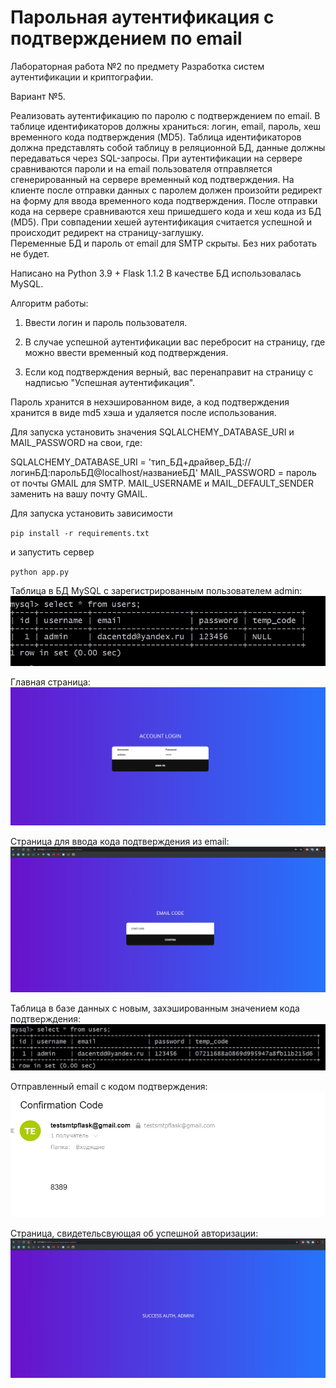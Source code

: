 # Парольная аутентификация с подтверждением по email

Лабораторная работа №2 по предмету Разработка систем аутентификации и криптографии.

Вариант №5.

Реализовать аутентификацию по паролю с подтверждением по email. В таблице идентификаторов должны храниться: логин, email, пароль, хеш временного кода подтверждения (MD5). Таблица идентификаторов должна представлять собой таблицу в реляционной БД, данные должны передаваться через SQL-запросы. При аутентификации на сервере сравниваются пароли и на email пользователя отправляется сгенерированный на сервере временный код подтверждения. На клиенте после отправки данных с паролем должен произойти редирект на форму для ввода временного кода подтверждения. После отправки кода на сервере сравниваются хеш пришедшего кода и хеш кода из БД (MD5). При совпадении хешей аутентификация считается успешной и происходит редирект на страницу-заглушку.  
Переменные БД и пароль от email для SMTP скрыты. Без них работать не будет.

Написано на Python 3.9 + Flask 1.1.2
В качестве БД использовалась MySQL.

Алгоритм работы:

1) Ввести логин и пароль пользователя.

2) В случае успешной аутентификации вас перебросит на страницу, где можно ввести временный код подтверждения.

3) Если код подтверждения верный, вас перенаправит на страницу с надписью "Успешная аутентификация".

Пароль  хранится в нехэшированном виде, а код подтверждения хранится в виде md5 хэша и удаляется после использования.

Для запуска установить значения SQLALCHEMY_DATABASE_URI и MAIL_PASSWORD на свои, где:

SQLALCHEMY_DATABASE_URI = 'тип_БД+драйвер_БД://логинБД:парольБД@localhost/названиеБД'
MAIL_PASSWORD = пароль от почты GMAIL для SMTP. 
MAIL_USERNAME и MAIL_DEFAULT_SENDER заменить на вашу почту GMAIL.

Для запуска установить зависимости

`pip install -r requirements.txt`

и запустить сервер

`python app.py`

Таблица в БД MySQL с зарегистрированным пользователем admin:
![alt text](screenshots/db.jpg)

Главная страница:
![alt text](screenshots/main.jpg)

Страница для ввода кода подтверждения из email:
![alt text](screenshots/temp_code.jpg)

Таблица в базе данных с новым, захэшированным значением кода подтверждения:
![alt text](screenshots/dbhash.jpg)

Отправленный email с кодом подтверждения:
![alt text](screenshots/email.jpg)

Страница, свидетельсвующая об успешной авторизации:
![alt text](screenshots/success.jpg)